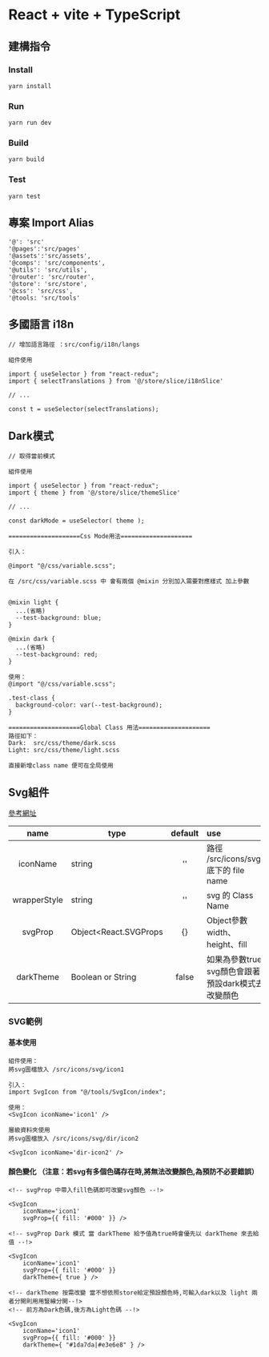 # React + vite + TypeScript

## 建構指令

### Install
````
yarn install
````
### Run
````
yarn run dev
````
### Build
````
yarn build
````

### Test
````
yarn test
````

## 專案 Import Alias
````
'@': 'src'
'@pages':'src/pages'
'@assets':'src/assets',
'@comps': 'src/components',
'@utils': 'src/utils',
'@router': 'src/router',
'@store': 'src/store',
'@css': 'src/css',
'@tools: 'src/tools'
````

## 多國語言 i18n 
````
// 增加語言路徑 ：src/config/i18n/langs 

組件使用

import { useSelector } from "react-redux";
import { selectTranslations } from '@/store/slice/i18nSlice'

// ...

const t = useSelector(selectTranslations);
````

## Dark模式
````
// 取得當前模式

組件使用

import { useSelector } from "react-redux";
import { theme } from '@/store/slice/themeSlice'

// ...

const darkMode = useSelector( theme );

====================Css Mode用法====================

引入：

@import "@/css/variable.scss";

在 /src/css/variable.scss 中 會有兩個 @mixin 分別加入需要對應樣式 加上參數


@mixin light {
  ...(省略)
  --test-background: blue;
}

@mixin dark {
  ...(省略)
  --test-background: red;
}

使用：
@import "@/css/variable.scss";

.test-class {
  background-color: var(--test-background);
}

====================Global Class 用法====================
路徑如下：
Dark:  src/css/theme/dark.scss
Light: src/css/theme/light.scss

直接新增class name 便可在全局使用
````

## Svg組件
[參考網址](https://dev.to/mondal10/dynamic-svg-component-in-vite-react-ts-3pih)

|     name     | type                                 | default | use                                     |
|:------------:|--------------------------------------|:-------:|:----------------------------------------|
|   iconName   | string                               |   ''    | 路徑 /src/icons/svg/ 底下的 file name        |
| wrapperStyle | string                               |   ''    | svg 的 Class Name                        |
|   svgProp    | Object<React.SVGProps<SVGSVGElement> |   {}    | Object參數 width、height、fill              |
|  darkTheme   | Boolean or String                    |  false  | 如果為參數true svg顏色會跟著預設dark模式去改變顏色         |

### SVG範例

#### 基本使用
````
組件使用：
將svg圖檔放入 /src/icons/svg/icon1

引入：
import SvgIcon from "@/tools/SvgIcon/index";

使用：
<SvgIcon iconName='icon1' />

層級資料夾使用
將svg圖檔放入 /src/icons/svg/dir/icon2

<SvgIcon iconName='dir-icon2' />

````
#### 顏色變化 （注意：若svg有多個色碼存在時,將無法改變顏色,為預防不必要錯誤）
````
<!-- svgProp 中帶入fill色碼即可改變svg顏色 --!>

<SvgIcon 
    iconName='icon1' 
    svgProp={{ fill: '#000' }} />

<!-- svgProp Dark 模式 當 darkTheme 給予值為true時會優先以 darkTheme 來去給值 --!>

<SvgIcon 
    iconName='icon1' 
    svgProp={{ fill: '#000' }}
    darkTheme={ true } />

<!-- darkTheme 按需改變 當不想依照store給定預設顏色時,可輸入dark以及 light 兩者分開則用用豎線分開--!>
<!-- 前方為Dark色碼,後方為Light色碼 --!>

<SvgIcon 
    iconName='icon1' 
    svgProp={{ fill: '#000' }}
    darkTheme={ "#1da7da|#e3e6e8" } />

````
